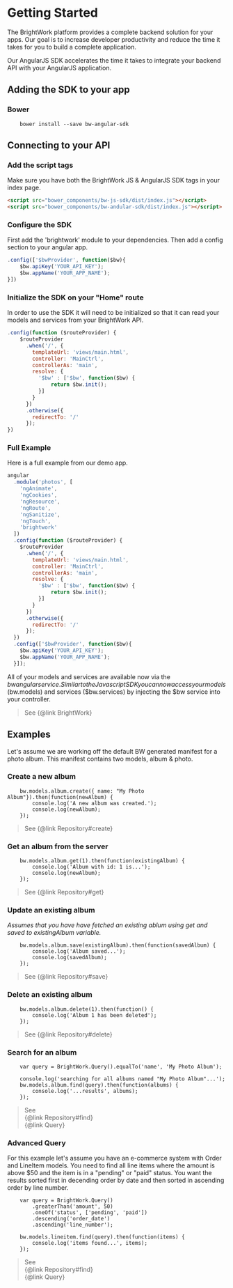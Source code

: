 # Getting Started

The BrightWork platform provides a complete backend solution for your apps.  Our goal is to increase developer productivity 
and reduce the time it takes for you to build a complete application.
 
Our AngularJS SDK accelerates the time it takes to integrate your backend API with your AngularJS application.

## Adding the SDK to your app

### Bower
```
    bower install --save bw-angular-sdk
```

## Connecting to your API

### Add the script tags
Make sure you have both the BrightWork JS & AngularJS SDK tags in your index page.
```html
<script src="bower_components/bw-js-sdk/dist/index.js"></script>
<script src="bower_components/bw-andular-sdk/dist/index.js"></script>
```

### Configure the SDK
First add the 'brightwork' module to your dependencies. Then add a config section to your angular app.

```javascript
.config(['$bwProvider', function($bw){
    $bw.apiKey('YOUR_API_KEY');
    $bw.appName('YOUR_APP_NAME');
}])
```

### Initialize the SDK on your "Home" route
In order to use the SDK it will need to be initialized so that it can read your models and services from your BrightWork API.

```javascript
.config(function ($routeProvider) {
    $routeProvider
      .when('/', {
        templateUrl: 'views/main.html',
        controller: 'MainCtrl',
        controllerAs: 'main',
        resolve: {
          '$bw' : ['$bw', function($bw) {
              return $bw.init();
          }]
        }
      })
      .otherwise({
        redirectTo: '/'
      });
})
```

### Full Example

Here is a full example from our demo app.

```javascript
angular
  .module('photos', [
    'ngAnimate',
    'ngCookies',
    'ngResource',
    'ngRoute',
    'ngSanitize',
    'ngTouch',
    'brightwork'
  ])
  .config(function ($routeProvider) {
    $routeProvider
      .when('/', {
        templateUrl: 'views/main.html',
        controller: 'MainCtrl',
        controllerAs: 'main',
        resolve: {
          '$bw' : ['$bw', function($bw) {
              return $bw.init();
          }]
        }
      })
      .otherwise({
        redirectTo: '/'
      });
  })
  .config(['$bwProvider', function($bw){
    $bw.apiKey('YOUR_API_KEY');
    $bw.appName('YOUR_APP_NAME');
  }]);
```


All of your models and services are available now via the $bw angular service. Similar to the Javascript SDK you can now access your models ($bw.models) and services ($bw.services) by injecting the $bw service into your controller.
> See {@link BrightWork}

## Examples
Let's assume we are working off the default BW generated manifest for a photo album.  This manifest contains two models, album & photo.

### Create a new album
```
    bw.models.album.create({ name: "My Photo Album"}).then(function(newAlbum) {
        console.log('A new album was created.');
        console.log(newAlbum);
    });
```
> See {@link Repository#create}

### Get an album from the server
```
    bw.models.album.get(1).then(function(existingAlbum) {
        console.log('Album with id: 1 is...');
        console.log(newAlbum);
    });
```
> See {@link Repository#get}

### Update an existing album
*Assumes that you have have fetched an existing ablum using get and saved to existingAlbum variable.*
```    
    bw.models.album.save(existingAlbum).then(function(savedAlbum) {
        console.log('Album saved...');
        console.log(savedAlbum);
    });
```
> See {@link Repository#save}

### Delete an existing album
```
    bw.models.album.delete(1).then(function() {
        console.log('Album 1 has been deleted');
    });
```
> See {@link Repository#delete}

### Search for an album
```
    var query = BrightWork.Query().equalTo('name', 'My Photo Album');
        
    console.log('searching for all albums named "My Photo Album"...');
    bw.models.album.find(query).then(function(albums) {
        console.log('...results', albums);
    });
```
> See <br/>
{@link Repository#find} <br/>
{@link Query}

### Advanced Query
For this example let's assume you have an e-commerce system with Order and LineItem models. You need to find all line items where the amount is 
above $50 and the item is in a "pending" or "paid" status.  You want the results sorted first in decending order by date and then sorted in ascending order by line number. 
```
    var query = BrightWork.Query()
        .greaterThan('amount', 50)
        .oneOf('status', ['pending', 'paid'])
        .descending('order_date')
        .ascending('line_number');
               
    bw.models.lineitem.find(query).then(function(items) {
        console.log('items found...', items);
    });

```
> See <br/> 
{@link Repository#find} <br/>
{@link Query}
